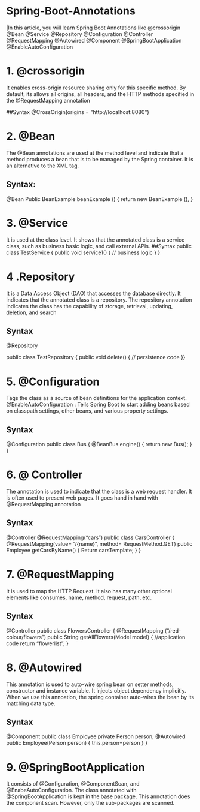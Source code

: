 # Spring-Boot-Annotations

|In this article, you will learn Spring Boot Annotations like
@crossorigin
@Bean
@Service
@Repository
@Configuration
@Controller
@RequestMapping
@Autowired
@Component
@SpringBootApplication
@EnableAutoConfiguration


# 1. @crossorigin
It enables cross-origin resource sharing only for this specific method. By default, its allows all origins, all headers, and the HTTP methods specified in the @RequestMapping annotation

##Syntax
@CrossOrigin(origins = "http://localhost:8080")

# 2. @Bean
The @Bean annotations are used at the method level and indicate that a method produces a bean that is to be managed by the Spring container. It is an alternative to the XML<bean> tag. 

## Syntax:
@Bean
Public BeanExample beanExample ()
{
return new BeanExample (),
}

# 3. @Service
It is used at the class level. It shows that the annotated class is a service class, such as business basic logic, and call external APIs.
##Syntax
public class TestService
{
public void service1()
{
// business logic
}
}
# 4 .Repository
It is a Data Access Object (DAO) that accesses the database directly. It indicates that the annotated class is a repository. 
The repository annotation indicates the class has the capability of storage, retrieval, updating, deletion, and search
## Syntax
@Repository

public class TestRepository
{
public void delete()
{
// persistence code
}}

# 5. @Configuration
 Tags the class as a source of bean definitions for the application context. @EnableAutoConfiguration : Tells Spring Boot to start adding beans based on classpath settings, other beans, and various property settings.
 
 ## Syntax
 @Configuration
public class Bus
{
@BeanBus engine()
{
return new Bus();
}
}
 
 # 6. @ Controller
 The annotation is used to indicate that the class is a web request handler. It is often used to present web pages. It goes hand in hand with @RequestMapping annotation
 
 ## Syntax
 @Controller
@RequestMapping(“cars”)
public class CarsController
{
@RequestMapping(value= “/{name}”, method= RequestMethod.GET)
public Employee getCarsByName()
{
Return carsTemplate;
}
}
 
# 7. @RequestMapping
 It is used to map the HTTP Request. It also has many other optional elements like consumes, name, method, request, path, etc. 
 
 ## Syntax
 @Controller
public class FlowersController
{
@RequestMapping (“/red-colour/flowers”)
public String getAllFlowers(Model model)
{
//application code
return “flowerlist”;
}
 
 
 # 8. @Autowired
 This annotation is used to auto-wire spring bean on setter methods, constructor and instance variable. It injects object dependency implicitly. When we use this annoation, the spring container auto-wires the bean by its matching data type.
 
 ## Syntax
 @Component
public class Employee
private Person person;
@Autowired
public Employee(Person person)
{
this.person=person
}
}
 # 9. @SpringBootApplication
 It consists of @Configuration, @ComponentScan, and @EnabeAutoConfiguration. The class annotated with @SpringBootApplication is kept in the base package. This annotation does the component scan. However, only the sub-packages are scanned. 
 
 
